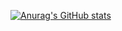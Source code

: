 [![Anurag's GitHub stats](https://github-readme-stats.vercel.app/api?username=tobynorhave&count_private=true&show_icons=true&theme=gotham)](https://github.com/anuraghazra/github-readme-stats)

<!--
**TobyNorhave/TobyNorhave** is a ✨ _special_ ✨ repository because its `README.md` (this file) appears on your GitHub profile.

Here are some ideas to get you started:

- 🔭 I’m currently working on ...
- 🌱 I’m currently learning ...
- 👯 I’m looking to collaborate on ...
- 🤔 I’m looking for help with ...
- 💬 Ask me about ...
- 📫 How to reach me: ...
- 😄 Pronouns: ...
- ⚡ Fun fact: ...
-->
